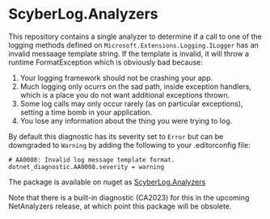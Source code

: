 # ScyberLog.Analyzers
This repository contains a single analyzer to determine if a call to one of the logging methods defined on `Microsoft.Extensions.Logging.ILogger` has an invalid messaage template string. If the template is invalid, it will throw a runtime FormatException which is obviously bad because:
1. Your logging framework should not be crashing your app.
1. Much logging only ocurrs on the sad path, inside exception handlers, which is a place you do not want additional exceptions thrown.
1. Some log calls may only occur rarely (as on particular exceptions), setting a time bomb in your application.
1. You lose any information about the thing you were trying to log.

By default this diagnostic has its severity set to `Error` but can be downgraded to `Warning` by adding the following to your .editorconfig file:

```
# AA0008: Invalid log message template format.
dotnet_diagnostic.AA0008.severity = warning
```

The package is available on nuget as [ScyberLog.Analyzers](https://www.nuget.org/packages/ScyberLog.Analyzers/)

Note that there is a built-in diagnostic (CA2023) for this in the upcoming NetAnalyzers release, at which point this package will be obsolete.

<!--

# Links
[Offending Change](https://source.dot.net/#Microsoft.Extensions.Logging.Abstractions/LogValuesFormatter.cs,47)
[Tutorial: Write your first analyzer and code fix](https://learn.microsoft.com/en-us/dotnet/csharp/roslyn-sdk/tutorials/how-to-write-csharp-analyzer-code-fix)
[Writing a Roslyn Analyzer](https://www.meziantou.net/writing-a-roslyn-analyzer.htm)
[Testing a Roslyn Analyzer](https://www.meziantou.net/how-to-test-a-roslyn-analyzer.htm)
[Localizing Analyzers](https://github.com/dotnet/roslyn/blob/main/docs/analyzers/Localizing%20Analyzers.md)
[Analyzer Release Tracking](https://github.com/dotnet/roslyn-analyzers/blob/main/src/Microsoft.CodeAnalysis.Analyzers/ReleaseTrackingAnalyzers.Help.md)
[Roslyn Docs](https://github.com/dotnet/roslyn/tree/main/docs)
[LoggerMessageDefineAnalyzer](https://github.com/dotnet/roslyn-analyzers/blob/main/src/NetAnalyzers/Core/Microsoft.NetCore.Analyzers/Runtime/LoggerMessageDefineAnalyzer.cs)
[LoggerMessageDefineTests](https://github.com/dotnet/roslyn-analyzers/blob/main/src/NetAnalyzers/UnitTests/Microsoft.NetCore.Analyzers/Runtime/LoggerMessageDefineTests.cs)
[Categories of Code Quality Rules](https://learn.microsoft.com/en-us/dotnet/fundamentals/code-analysis/code-quality-rule-options#category-of-rules)
[Setting Rule Severity](https://learn.microsoft.com/en-us/dotnet/fundamentals/code-analysis/configuration-options#severity-level)
-->